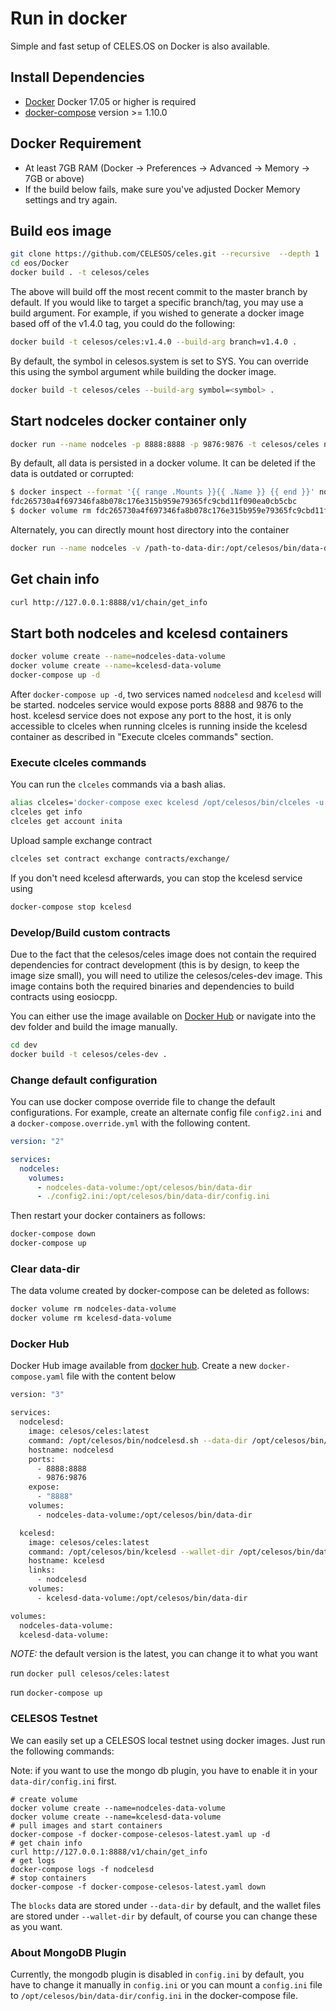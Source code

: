 # Run in docker

Simple and fast setup of CELES.OS on Docker is also available.

## Install Dependencies

- [Docker](https://docs.docker.com) Docker 17.05 or higher is required
- [docker-compose](https://docs.docker.com/compose/) version >= 1.10.0

## Docker Requirement

- At least 7GB RAM (Docker -> Preferences -> Advanced -> Memory -> 7GB or above)
- If the build below fails, make sure you've adjusted Docker Memory settings and try again.

## Build eos image

```bash
git clone https://github.com/CELESOS/celes.git --recursive  --depth 1
cd eos/Docker
docker build . -t celesos/celes
```

The above will build off the most recent commit to the master branch by default. If you would like to target a specific branch/tag, you may use a build argument. For example, if you wished to generate a docker image based off of the v1.4.0 tag, you could do the following:

```bash
docker build -t celesos/celes:v1.4.0 --build-arg branch=v1.4.0 .
```

By default, the symbol in celesos.system is set to SYS. You can override this using the symbol argument while building the docker image.

```bash
docker build -t celesos/celes --build-arg symbol=<symbol> .
```

## Start nodceles docker container only

```bash
docker run --name nodceles -p 8888:8888 -p 9876:9876 -t celesos/celes nodcelesd.sh -e --http-alias=nodceles:8888 --http-alias=127.0.0.1:8888 --http-alias=localhost:8888 arg1 arg2
```

By default, all data is persisted in a docker volume. It can be deleted if the data is outdated or corrupted:

```bash
$ docker inspect --format '{{ range .Mounts }}{{ .Name }} {{ end }}' nodceles
fdc265730a4f697346fa8b078c176e315b959e79365fc9cbd11f090ea0cb5cbc
$ docker volume rm fdc265730a4f697346fa8b078c176e315b959e79365fc9cbd11f090ea0cb5cbc
```

Alternately, you can directly mount host directory into the container

```bash
docker run --name nodceles -v /path-to-data-dir:/opt/celesos/bin/data-dir -p 8888:8888 -p 9876:9876 -t celesos/celes nodcelesd.sh -e --http-alias=nodceles:8888 --http-alias=127.0.0.1:8888 --http-alias=localhost:8888 arg1 arg2
```

## Get chain info

```bash
curl http://127.0.0.1:8888/v1/chain/get_info
```

## Start both nodceles and kcelesd containers

```bash
docker volume create --name=nodceles-data-volume
docker volume create --name=kcelesd-data-volume
docker-compose up -d
```

After `docker-compose up -d`, two services named `nodcelesd` and `kcelesd` will be started. nodceles service would expose ports 8888 and 9876 to the host. kcelesd service does not expose any port to the host, it is only accessible to clceles when running clceles is running inside the kcelesd container as described in "Execute clceles commands" section.

### Execute clceles commands

You can run the `clceles` commands via a bash alias.

```bash
alias clceles='docker-compose exec kcelesd /opt/celesos/bin/clceles -u http://nodcelesd:8888 --wallet-url http://localhost:8900'
clceles get info
clceles get account inita
```

Upload sample exchange contract

```bash
clceles set contract exchange contracts/exchange/
```

If you don't need kcelesd afterwards, you can stop the kcelesd service using

```bash
docker-compose stop kcelesd
```

### Develop/Build custom contracts

Due to the fact that the celesos/celes image does not contain the required dependencies for contract development (this is by design, to keep the image size small), you will need to utilize the celesos/celes-dev image. This image contains both the required binaries and dependencies to build contracts using eosiocpp.

You can either use the image available on [Docker Hub](https://hub.docker.com/r/celesos/celes-dev/) or navigate into the dev folder and build the image manually.

```bash
cd dev
docker build -t celesos/celes-dev .
```

### Change default configuration

You can use docker compose override file to change the default configurations. For example, create an alternate config file `config2.ini` and a `docker-compose.override.yml` with the following content.

```yaml
version: "2"

services:
  nodceles:
    volumes:
      - nodceles-data-volume:/opt/celesos/bin/data-dir
      - ./config2.ini:/opt/celesos/bin/data-dir/config.ini
```

Then restart your docker containers as follows:

```bash
docker-compose down
docker-compose up
```

### Clear data-dir

The data volume created by docker-compose can be deleted as follows:

```bash
docker volume rm nodceles-data-volume
docker volume rm kcelesd-data-volume
```

### Docker Hub

Docker Hub image available from [docker hub](https://hub.docker.com/r/celesos/celes/).
Create a new `docker-compose.yaml` file with the content below

```bash
version: "3"

services:
  nodcelesd:
    image: celesos/celes:latest
    command: /opt/celesos/bin/nodcelesd.sh --data-dir /opt/celesos/bin/data-dir -e --http-alias=nodcelesd:8888 --http-alias=127.0.0.1:8888 --http-alias=localhost:8888
    hostname: nodcelesd
    ports:
      - 8888:8888
      - 9876:9876
    expose:
      - "8888"
    volumes:
      - nodceles-data-volume:/opt/celesos/bin/data-dir

  kcelesd:
    image: celesos/celes:latest
    command: /opt/celesos/bin/kcelesd --wallet-dir /opt/celesos/bin/data-dir --http-server-address=127.0.0.1:8900 --http-alias=localhost:8900 --http-alias=kcelesd:8900
    hostname: kcelesd
    links:
      - nodcelesd
    volumes:
      - kcelesd-data-volume:/opt/celesos/bin/data-dir

volumes:
  nodceles-data-volume:
  kcelesd-data-volume:

```

*NOTE:* the default version is the latest, you can change it to what you want

run `docker pull celesos/celes:latest`

run `docker-compose up`

### CELESOS Testnet

We can easily set up a CELESOS local testnet using docker images. Just run the following commands:

Note: if you want to use the mongo db plugin, you have to enable it in your `data-dir/config.ini` first.

```
# create volume
docker volume create --name=nodceles-data-volume
docker volume create --name=kcelesd-data-volume
# pull images and start containers
docker-compose -f docker-compose-celesos-latest.yaml up -d
# get chain info
curl http://127.0.0.1:8888/v1/chain/get_info
# get logs
docker-compose logs -f nodcelesd
# stop containers
docker-compose -f docker-compose-celesos-latest.yaml down
```

The `blocks` data are stored under `--data-dir` by default, and the wallet files are stored under `--wallet-dir` by default, of course you can change these as you want.

### About MongoDB Plugin

Currently, the mongodb plugin is disabled in `config.ini` by default, you have to change it manually in `config.ini` or you can mount a `config.ini` file to `/opt/celesos/bin/data-dir/config.ini` in the docker-compose file.
